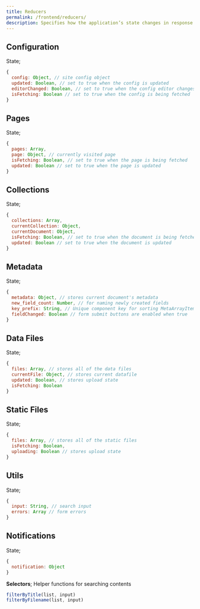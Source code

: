 ```yaml
---
title: Reducers
permalink: /frontend/reducers/
description: Specifies how the application’s state changes in response to action creators.
---
```


## Configuration

State;

```javascript
{
  config: Object, // site config object
  updated: Boolean, // set to true when the config is updated
  editorChanged: Boolean, // set to true when the config editor changes
  isFetching: Boolean // set to true when the config is being fetched
}
```

## Pages

State;

```javascript
{
  pages: Array,
  page: Object, // currently visited page
  isFetching: Boolean, // set to true when the page is being fetched
  updated: Boolean // set to true when the page is updated
}
```

## Collections

State;

```javascript
{
  collections: Array,
  currentCollection: Object,
  currentDocument: Object,
  isFetching: Boolean, // set to true when the document is being fetched
  updated: Boolean // set to true when the document is updated
}
```

## Metadata

State;

```javascript
{
  metadata: Object, // stores current document's metadata
  new_field_count: Number, // for naming newly created fields
  key_prefix: String, // Unique component key for sorting MetaArrayItem's properly
  fieldChanged: Boolean // form submit buttons are enabled when true
}
```

## Data Files

State;

```javascript
{
  files: Array, // stores all of the data files
  currentFile: Object, // stores current datafile
  updated: Boolean, // stores upload state
  isFetching: Boolean
}
```

## Static Files

State;

```javascript
{
  files: Array, // stores all of the static files
  isFetching: Boolean,
  uploading: Boolean // stores upload state
}
```

## Utils

State;

```javascript
{
  input: String, // search input
  errors: Array // form errors
}
```

## Notifications

State;

```javascript
{
  notification: Object
}
```

**Selectors**;
Helper functions for searching contents

```javascript
filterByTitle(list, input)
filterByFilename(list, input)
```

